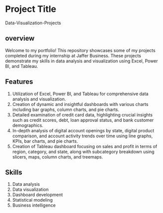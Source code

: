
# Project Title

Data-Visualization-Projects

## overview
Welcome to my portfolio! This repository showcases some of my projects completed during my internship at Jaffer Business. These projects demonstrate my skills in data analysis and visualization using Excel, Power BI, and Tableau.

## Features

1) Utilization of Excel, Power BI, and Tableau for comprehensive data analysis and visualization.
2) Creation of dynamic and insightful dashboards with various charts including bar graphs, column charts, and pie charts.
3) Detailed examination of credit card data, highlighting crucial insights such as credit scores, debt, loan approval status, and bank customer demographics.
4) In-depth analysis of digital account openings by state, digital product comparison, and account activity trends over time using line graphs, KPIs, bar charts, and pie charts.
5) Creation of Tableau dashboard focusing on sales and profit in terms of region, category, and state, along with subcategory breakdown using slicers, maps, column charts, and treemaps.


##  Skills
1) Data analysis
2) Data visualization
3) Dashboard development
4) Statistical modeling
5) Business intelligence
